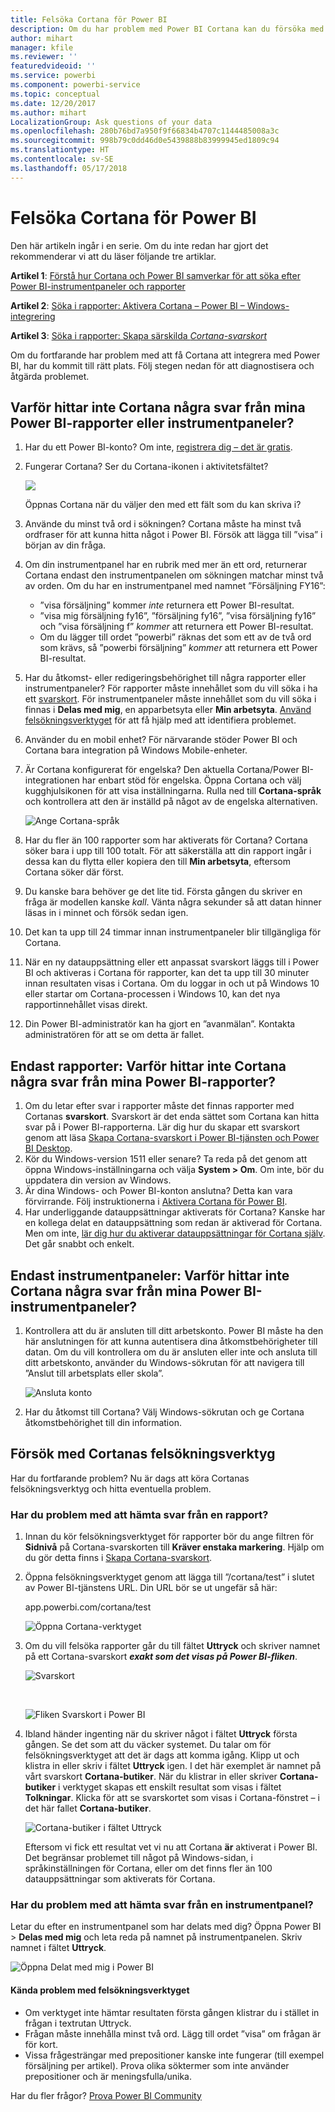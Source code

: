 ```yaml
---
title: Felsöka Cortana för Power BI
description: Om du har problem med Power BI Cortana kan du försöka med följande förslag.
author: mihart
manager: kfile
ms.reviewer: ''
featuredvideoid: ''
ms.service: powerbi
ms.component: powerbi-service
ms.topic: conceptual
ms.date: 12/20/2017
ms.author: mihart
LocalizationGroup: Ask questions of your data
ms.openlocfilehash: 280b76bd7a950f9f66834b4707c1144485008a3c
ms.sourcegitcommit: 998b79c0dd46d0e5439888b83999945ed1809c94
ms.translationtype: HT
ms.contentlocale: sv-SE
ms.lasthandoff: 05/17/2018
---
```

# <a name="troubleshoot-cortana-for-power-bi"></a>Felsöka Cortana för Power BI
Den här artikeln ingår i en serie. Om du inte redan har gjort det rekommenderar vi att du läser följande tre artiklar.

**Artikel 1**: [Förstå hur Cortana och Power BI samverkar för att söka efter Power BI-instrumentpaneler och rapporter](service-cortana-intro.md)

**Artikel 2**: [Söka i rapporter: Aktivera Cortana – Power BI – Windows-integrering](service-cortana-enable.md)

**Artikel 3**: [Söka i rapporter: Skapa särskilda *Cortana-svarskort*](service-cortana-answer-cards.md)

Om du fortfarande har problem med att få Cortana att integrera med Power BI, har du kommit till rätt plats. Följ stegen nedan för att diagnostisera och åtgärda problemet.

## <a name="why-doesnt-cortana-find-answers-from-my-power-bi-reports-or-dashboards"></a>Varför hittar inte Cortana några svar från mina Power BI-rapporter eller instrumentpaneler?
1. Har du ett Power BI-konto?  Om inte, [registrera dig – det är gratis](service-self-service-signup-for-power-bi.md).
2. Fungerar Cortana?  Ser du Cortana-ikonen i aktivitetsfältet?

    ![](media/service-cortana-troubleshoot/power-bi-cortana-icon.png)

    Öppnas Cortana när du väljer den med ett fält som du kan skriva i?
3. Använde du minst två ord i sökningen? Cortana måste ha minst två ordfraser för att kunna hitta något i Power BI. Försök att lägga till ”visa” i början av din fråga.
4. Om din instrumentpanel har en rubrik med mer än ett ord, returnerar Cortana endast den instrumentpanelen om sökningen matchar minst två av orden. Om du har en instrumentpanel med namnet ”Försäljning FY16”:

   * ”visa försäljning” kommer *inte* returnera ett Power BI-resultat.   
   * ”visa mig försäljning fy16”, ”försäljning fy16”, ”visa försäljning fy16” och ”visa försäljning f” *kommer* att returnera ett Power BI-resultat.    
   * Om du lägger till ordet ”powerbi” räknas det som ett av de två ord som krävs, så ”powerbi försäljning” *kommer* att returnera ett Power BI-resultat.
5. Har du åtkomst- eller redigeringsbehörighet till några rapporter eller instrumentpaneler? För rapporter måste innehållet som du vill söka i ha ett [svarskort](service-cortana-answer-cards.md).  För instrumentpaneler måste innehållet som du vill söka i finnas i **Delas med mig**, en apparbetsyta eller **Min arbetsyta**. [Använd felsökningsverktyget](#try-the-cortana-troubleshooting-tool) för att få hjälp med att identifiera problemet.
6. Använder du en mobil enhet?  För närvarande stöder Power BI och Cortana bara integration på Windows Mobile-enheter.
7. Är Cortana konfigurerat för engelska?  Den aktuella Cortana/Power BI-integrationen har enbart stöd för engelska. Öppna Cortana och välj kugghjulsikonen för att visa inställningarna. Rulla ned till **Cortana-språk** och kontrollera att den är inställd på något av de engelska alternativen.

   ![Ange Cortana-språk](media/service-cortana-troubleshoot/power-bi-cortana-language.png)
8. Har du fler än 100 rapporter som har aktiverats för Cortana?  Cortana söker bara i upp till 100 totalt.  För att säkerställa att din rapport ingår i dessa kan du flytta eller kopiera den till **Min arbetsyta**, eftersom Cortana söker där först.
9. Du kanske bara behöver ge det lite tid. Första gången du skriver en fråga är modellen kanske *kall*. Vänta några sekunder så att datan hinner läsas in i minnet och försök sedan igen.
10. Det kan ta upp till 24 timmar innan instrumentpaneler blir tillgängliga för Cortana.    
11. När en ny datauppsättning eller ett anpassat svarskort läggs till i Power BI och aktiveras i Cortana för rapporter, kan det ta upp till 30 minuter innan resultaten visas i Cortana. Om du loggar in och ut på Windows 10 eller startar om Cortana-processen i Windows 10, kan det nya rapportinnehållet visas direkt.  
12. Din Power BI-administratör kan ha gjort en ”avanmälan”. Kontakta administratören för att se om detta är fallet.

## <a name="reports-only-why-doesnt-cortana-find-answers-from-my-power-bi-reports"></a>Endast rapporter: Varför hittar inte Cortana några svar från mina Power BI-rapporter?
1. Om du letar efter svar i rapporter måste det finnas rapporter med Cortanas **svarskort**. Svarskort är det enda sättet som Cortana kan hitta svar på i Power BI-rapporterna.  Lär dig hur du skapar ett svarskort genom att läsa [Skapa Cortana-svarskort i Power BI-tjänsten och Power BI Desktop](service-cortana-answer-cards.md).
2. Kör du Windows-version 1511 eller senare?  Ta reda på det genom att öppna Windows-inställningarna och välja **System > Om**. Om inte, bör du uppdatera din version av Windows.
3. Är dina Windows- och Power BI-konton anslutna? Detta kan vara förvirrande. Följ instruktionerna i [Aktivera Cortana för Power BI](service-cortana-enable.md#add-your-power-bi-credentials-to-windows).
4. Har underliggande datauppsättningar aktiverats för Cortana? Kanske har en kollega delat en datauppsättning som redan är aktiverad för Cortana. Men om inte, [lär dig hur du aktiverar datauppsättningar för Cortana själv](service-cortana-enable.md). Det går snabbt och enkelt.

## <a name="dashboards-only-why-doesnt-cortana-find-answers-from-my-power-bi-dashboards"></a>Endast instrumentpaneler: Varför hittar inte Cortana några svar från mina Power BI-instrumentpaneler?
1. Kontrollera att du är ansluten till ditt arbetskonto. Power BI måste ha den här anslutningen för att kunna autentisera dina åtkomstbehörigheter till datan. Om du vill kontrollera om du är ansluten eller inte och ansluta till ditt arbetskonto, använder du Windows-sökrutan för att navigera till ”Anslut till arbetsplats eller skola”.  

    ![Ansluta konto](media/service-cortana-troubleshoot/power-bi-cortana-connect.png)
2. Har du åtkomst till Cortana? Välj Windows-sökrutan och ge Cortana åtkomstbehörighet till din information.

## <a name="try-the-cortana-troubleshooting-tool"></a>Försök med Cortanas felsökningsverktyg
Har du fortfarande problem?  Nu är dags att köra Cortanas felsökningsverktyg och hitta eventuella problem.

### <a name="having-trouble-retrieving-answers-from-a-report"></a>Har du problem med att hämta svar från en rapport?
1. Innan du kör felsökningsverktyget för rapporter bör du ange filtren för **Sidnivå** på Cortana-svarskorten till **Kräver enstaka markering**. Hjälp om du gör detta finns i [Skapa Cortana-svarskort](service-cortana-answer-cards.md).
2. Öppna felsökningsverktyget genom att lägga till ”/cortana/test” i slutet av Power BI-tjänstens URL. Din URL bör se ut ungefär så här:

   app.powerbi.com/cortana/test

   ![Öppna Cortana-verktyget](media/service-cortana-troubleshoot/power-bi-cortana-tool2.png)
3. Om du vill felsöka rapporter går du till fältet **Uttryck** och skriver namnet på ett Cortana-svarskort ***exakt som det visas på Power BI-fliken***.

   ![Svarskort](media/service-cortana-troubleshoot/power-bi-answer-card-new.png)

   </br>

   ![Fliken Svarskort i Power BI](media/service-cortana-troubleshoot/power-bi-answer-card2.png)
4. Ibland händer ingenting när du skriver något i fältet **Uttryck** första gången. Se det som att du väcker systemet. Du talar om för felsökningsverktyget att det är dags att komma igång. Klipp ut och klistra in eller skriv i fältet **Uttryck** igen. I det här exemplet är namnet på vårt svarskort **Cortana-butiker**. När du klistrar in eller skriver **Cortana-butiker** i verktyget skapas ett enskilt resultat som visas i fältet **Tolkningar**. Klicka för att se svarskortet som visas i Cortana-fönstret – i det här fallet **Cortana-butiker**.

   ![Cortana-butiker i fältet Uttryck](media/service-cortana-troubleshoot/power-bi-utterance.png)

   Eftersom vi fick ett resultat vet vi nu att Cortana **är** aktiverat i Power BI. Det begränsar problemet till något på Windows-sidan, i språkinställningen för Cortana, eller om det finns fler än 100 datauppsättningar som aktiverats för Cortana.

### <a name="having-trouble-retrieving-answers-from-a-dashboard"></a>Har du problem med att hämta svar från en instrumentpanel?
Letar du efter en instrumentpanel som har delats med dig?  Öppna Power BI > **Delas med mig** och leta reda på namnet på instrumentpanelen.  Skriv namnet i fältet **Uttryck**.

![Öppna Delat med mig i Power BI](media/service-cortana-troubleshoot/power-bi-cortana-shared-with-me.png)


#### <a name="troubleshooting-tool-known-issues"></a>Kända problem med felsökningsverktyget
* Om verktyget inte hämtar resultaten första gången klistrar du i stället in frågan i textrutan Uttryck.
* Frågan måste innehålla minst två ord.  Lägg till ordet ”visa” om frågan är för kort.
* Vissa frågesträngar med prepositioner kanske inte fungerar (till exempel försäljning per artikel). Prova olika söktermer som inte använder prepositioner och är meningsfulla/unika.

Har du fler frågor? [Prova Power BI Community](http://community.powerbi.com/)
